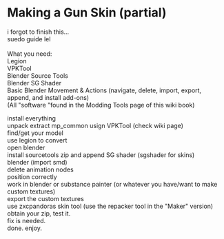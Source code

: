 # Making a Gun Skin (partial)

i forgot to finish this...\
suedo guide lel\
\
What you need:\
Legion\
VPKTool\
Blender Source Tools\
Blender SG Shader\
Basic Blender Movement & Actions (navigate, delete, import, export, append, and install add-ons)\
(All "software "found in the Modding Tools page of this wiki book)

install everything\
unpack extract mp\_common usign VPKTool (check wiki page)\
find/get your model\
use legion to convert\
open blender\
install sourcetools zip and append SG shader (sgshader for skins)\
blender (import smd)\
delete animation nodes\
position correctly\
work in blender or substance painter (or whatever you have/want to make custom textures)\
export the custom textures\
use zxcpandoras skin tool (use the repacker tool in the "Maker" version)\
obtain your zip, test it.\
fix is needed.\
done. enjoy.
